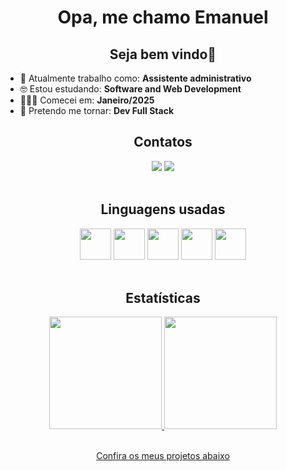 <h1 align="center">Opa, me chamo Emanuel</h1>
<h2 align="center">Seja bem vindo👋</h2>

- 🏢 Atualmente trabalho como: <strong>Assistente administrativo</strong>
- 🤓 Estou estudando: <strong>Software and Web Development</strong>
- 🏃‍♂️‍➡️ Comecei em: <strong>Janeiro/2025</strong>
- 🚩 Pretendo me tornar: <strong>Dev Full Stack</strong>

<h2 align="center">Contatos</h2>
<div align="center">
  <a href = "mailto:emanueljonatas28@gmail.com"><img loading="lazy" src="https://img.shields.io/badge/Gmail-D14836?style=for-the-badge&logo=gmail&logoColor=white" target="_blank"></a>
  <a href="https://www.linkedin.com/in/emanuel-jonatas-94b025306" target="_blank"><img loading="lazy" src="https://img.shields.io/badge/-LinkedIn-%230077B5?style=for-the-badge&logo=linkedin&logoColor=white" target="_blank"></a>   
</div>
<br>

<div align="center">
  <h2>Linguagens usadas</h2>
  <img src="https://cdn.jsdelivr.net/gh/devicons/devicon@latest/icons/python/python-original.svg" width="50"/>
  <img src="https://cdn.jsdelivr.net/gh/devicons/devicon@latest/icons/html5/html5-plain.svg" width="50"/>
  <img src="https://cdn.jsdelivr.net/gh/devicons/devicon@latest/icons/css3/css3-plain.svg" width="50"/>                 
  <img src="https://cdn.jsdelivr.net/gh/devicons/devicon@latest/icons/javascript/javascript-plain.svg" width="50"/>
  <img src="https://cdn.jsdelivr.net/gh/devicons/devicon@latest/icons/csharp/csharp-plain.svg" width="50"/>
</div>
<br>

<h2 align="center">Estatísticas</h2>
<div align="center">
<a href="https://github.com/EmanuelBatixta">
  <img loading="lazy" height="180em" src="https://github-readme-stats.vercel.app/api/top-langs/?username=EmanuelBatixta&layout=compact&langs_count=7&theme=dracula"/>
  <img loading="lazy" height="180em" src="https://github-readme-stats.vercel.app/api?username=EmanuelBatixta&show_icons=true&theme=dracula&include_all_commits=true&count_private=true"/>
</div>
<br>
<p align="center" color="gray">Confira os meus projetos abaixo<p>
